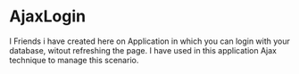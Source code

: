 # AjaxLogin
I Friends i have created here on Application in which you can login with your database, witout refreshing the page. I have used in this application Ajax technique to manage this scenario. 

